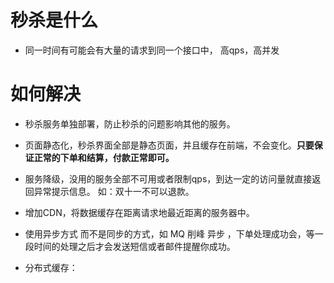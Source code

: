 # 秒杀是什么
- 同一时间有可能会有大量的请求到同一个接口中， 高qps，高并发


# 如何解决
- 秒杀服务单独部署，防止秒杀的问题影响其他的服务。
- 页面静态化，秒杀界面全部是静态页面，并且缓存在前端，不会变化。**只要保证正常的下单和结算，付款正常即可。**
- 服务降级，没用的服务全部不可用或者限制qps，到达一定的访问量就直接返回异常提示信息。
    如：双十一不可以退款。
    
- 增加CDN，将数据缓存在距离请求地最近距离的服务器中。
- 使用异步方式 而不是同步的方式，如 MQ 削峰 异步 ，下单处理成功会，等一段时间的处理之后才会发送短信或者邮件提醒你成功。
- 分布式缓存：
